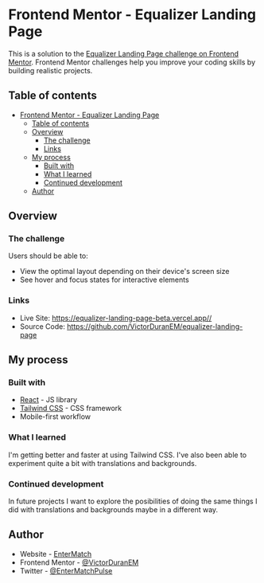 # Frontend Mentor - Equalizer Landing Page

This is a solution to the [Equalizer Landing Page challenge on Frontend Mentor](https://www.frontendmentor.io/challenges/equalizer-landing-page-7VJ4gp3DE). Frontend Mentor challenges help you improve your coding skills by building realistic projects.

## Table of contents

- [Frontend Mentor - Equalizer Landing Page](#frontend-mentor---equalizer-landing-page)
  - [Table of contents](#table-of-contents)
  - [Overview](#overview)
    - [The challenge](#the-challenge)
    - [Links](#links)
  - [My process](#my-process)
    - [Built with](#built-with)
    - [What I learned](#what-i-learned)
    - [Continued development](#continued-development)
  - [Author](#author)

## Overview

### The challenge

Users should be able to:

- View the optimal layout depending on their device's screen size
- See hover and focus states for interactive elements

### Links

- Live Site: <https://equalizer-landing-page-beta.vercel.app//>
- Source Code: <https://github.com/VictorDuranEM/equalizer-landing-page>

## My process

### Built with

- [React](https://reactjs.org/) - JS library
- [Tailwind CSS](https://tailwindcss.com/) - CSS framework
- Mobile-first workflow

### What I learned

I'm getting better and faster at using Tailwind CSS. I've also been able to experiment quite a bit with translations and backgrounds.

### Continued development

In future projects I want to explore the posibilities of doing the same things I did with translations and backgrounds maybe in a different way.

## Author

- Website - [EnterMatch](https://entermatch.io/)
- Frontend Mentor - [@VictorDuranEM](https://www.frontendmentor.io/profile/VictorDuranEM)
- Twitter - [@EnterMatchPulse](https://twitter.com/EnterMatchPulse)
